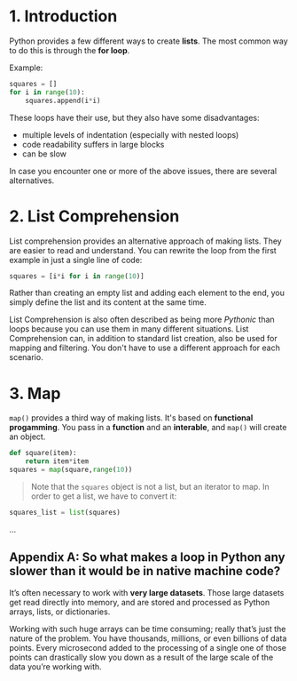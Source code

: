 # 1. Introduction
Python provides a few different ways to create **lists**. The most common way to do this is through the **for loop**. 

Example:
```python
squares = []
for i in range(10):
    squares.append(i*i)
```

These loops have their use, but they also have some disadvantages:

- multiple levels of indentation (especially with nested loops)
- code readability suffers in large blocks
- can be slow

In case you encounter one or more of the above issues, there are several alternatives.

# 2. List Comprehension
List comprehension provides an alternative approach of making lists. They are easier to read and understand.
You can rewrite the loop from the first example in just a single line of code:
```python
squares = [i*i for i in range(10)]
```
Rather than creating an empty list and adding each element to the end, you simply define the list and its content at the same time.

List Comprehension is also often described as being more _Pythonic_ than loops because you can use them in many different situations. List Comprehension can, in addition to standard list creation, also be used for mapping and filtering. You don't have to use a different approach for each scenario. 

# 3. Map
`map()` provides a third way of making lists. It's based on **functional progamming**. You pass in a **function** and an **interable**, and `map()` will create an object.

```python
def square(item):
    return item*item
squares = map(square,range(10))
```
> Note that the `squares` object is not a list, but an iterator to map. In order to get a list, we have to convert it:
```python
squares_list = list(squares)
```

...

## Appendix A: So what makes a loop in Python any slower than it would be in native machine code?
It’s often necessary to work with **very large datasets**. Those large datasets get read directly into memory, and are stored and processed as Python arrays, lists, or dictionaries.

Working with such huge arrays can be time consuming; really that’s just the nature of the problem. You have thousands, millions, or even billions of data points. Every microsecond added to the processing of a single one of those points can drastically slow you down as a result of the large scale of the data you’re working with.
